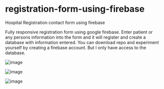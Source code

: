 # registration-form-using-firebase
Hospital Registration contact form using firebase

Fully responsive registration form using google firebase. Enter patient or any persons information into the form and it will register and create a database with information entered. You can download repo and experiment yourself by creating a firebase account. But I only have access to the database. 

![image](https://user-images.githubusercontent.com/23155302/41672958-5ba3c9fe-7489-11e8-9947-91ec182dd627.png)

![image](https://user-images.githubusercontent.com/23155302/41672983-6e093c0a-7489-11e8-9bdf-1c8d0041f28c.png)

![image](https://user-images.githubusercontent.com/23155302/41673007-80c690d6-7489-11e8-8f5a-bb19a9330fa7.png)

